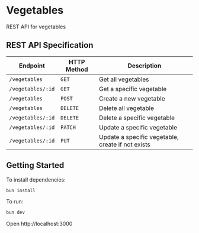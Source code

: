 # Vegetables

REST API for vegetables

## REST API Specification

| Endpoint          | HTTP Method | Description                                       |
| ----------------- | ----------- | ------------------------------------------------- |
| `/vegetables`     | `GET`       | Get all vegetables                                |
| `/vegetables/:id` | `GET`       | Get a specific vegetable                          |
| `/vegetables`     | `POST`      | Create a new vegetable                            |
| `/vegetables`     | `DELETE`    | Delete all vegetable                              |
| `/vegetables/:id` | `DELETE`    | Delete a specific vegetable                       |
| `/vegetables/:id` | `PATCH`     | Update a specific vegetable                       |
| `/vegetables/:id` | `PUT`       | Update a specific vegetable, create if not exists |

## Getting Started

To install dependencies:

```sh
bun install
```

To run:

```sh
bun dev
```

Open http://localhost:3000
